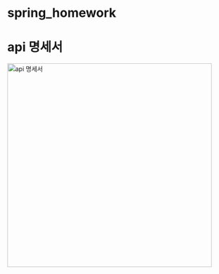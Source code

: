 # spring_homework

# api 명세서

<img width="464" alt="api 명세서" src="https://user-images.githubusercontent.com/112223836/194308314-d77385eb-0982-4d78-adeb-b0777c38014e.PNG">
